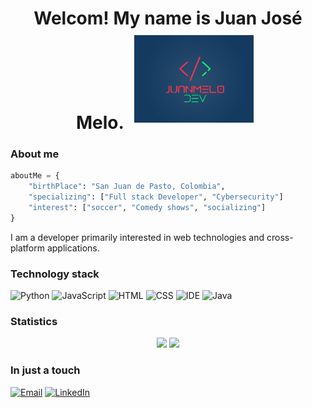 
<h1 align="center">
Welcom! My name is Juan José Melo.
<img width="38%" src="Logo.PNG" style="margin: 10px;" />
</h1>

### About me

```python
aboutMe = {
    "birthPlace": "San Juan de Pasto, Colombia",
    "specializing": ["Full stack Developer", "Cybersecurity"]
    "interest": ["soccer", "Comedy shows", "socializing"]
}

```
I am a developer primarily interested in web technologies and cross-platform applications.

### Technology stack

![Python](https://img.shields.io/badge/Python-3776AB?logo=python&logoColor=white&style=flat)
![JavaScript](https://img.shields.io/badge/JavaScript-F7DF1E?logo=javascript&logoColor=white&style=flat)
![HTML](https://img.shields.io/badge/HTML-E34F26?logo=html5&logoColor=white&style=flat)
![CSS](https://img.shields.io/badge/CSS-1572B6?logo=css3&logoColor=white&style=flat)
![IDE](https://img.shields.io/badge/Visual%20Studio%20Code-007ACC?logo=visual-studio-code&logoColor=white&style=flat)
![Java](https://img.shields.io/badge/Java-B32629?logo=java&logoColor=white&style=flat)

### Statistics

<p align="center">
    <img width="48%" src="https://github-readme-stats.vercel.app/api?username=juanmeloDev&show_icons=true&theme=tokyonight" />
    <img width="48%" src="https://github-readme-streak-stats.herokuapp.com/?user=juanmeloDev&theme=tokyonight" />
</p>

### In just a touch

[![Email](https://img.shields.io/badge/Gmail-D14836?logo=gmail&logoColor=white&style=flat)](mailto:juan.melo@uao.edu.co)
[![LinkedIn](https://img.shields.io/badge/LinkedIn-0077B5?logo=linkedin&logoColor=white&style=flat)](https://www.linkedin.com/in/juan-jose-melo-montenegro-22187616b/)

